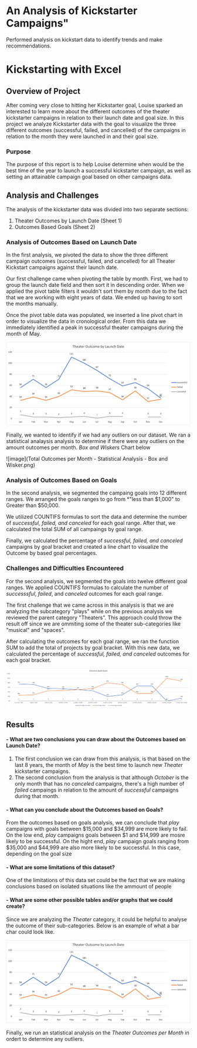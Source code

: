 # An Analysis of Kickstarter Campaigns"
Performed analysis on kickstart data to identify trends and make recommendations.  

# Kickstarting with Excel

## Overview of Project
After coming very close to hitting her Kickstarter goal, Louise sparked an interested to learn more about the different outcomes of the theater kickstarter campaigns in relation to their launch date and goal size. 
In this project we analyze Kickstarter data with the goal to visualize the three different outcomes (successful, failed, and cancelled) of the campaigns in relation to the month they were launched in and their goal size.  

### Purpose
The purpose of this report is to help Louise determine when would be the best time of the year to launch a successful kickstarter campaign, as well as setting an attainable campaign goal based on other campaigns data.   

## Analysis and Challenges
The analysis of the kickstarter data was divided into two separate sections: 
1. Theater Outcomes by Launch Date (Sheet 1)
2. Outcomes Based Goals (Sheet 2)
    
### Analysis of Outcomes Based on Launch Date
In the first analysis, we pivoted the data to show the three different campaign outcomes (successful, failed, and cancelled) for all Theater Kickstart campaigns against their launch date. 

Our first challenge came when pivoting the table by month. First, we had to group the launch date field and then sort it in descending order. When we applied the pivot table filters it wouldn't sort them by month due to the fact that we are working with eight years of data. We ended up having to sort the months manually. 

Once the pivot table data was populated, we inserted a line pivot chart in order to visualize the data in cronological order. From this data we immediately identified a peak in successful theater campaigns during the month of May. 

![image](https://github.com/ejyongc/kickstarter-analysis/blob/main/Theater_Outcomes_vs_Launch.png)

Finally, we wanted to identify if we had any outliers on our dataset. We ran a statistical analaysis analysis to determine if there were any outliers on the amount outcomes per month. *Box and Wiskers* Chart below  

![image](Total Outcomes per Month - Statistical Analysis - Box and Wisker.png) 

### Analysis of Outcomes Based on Goals
In the second analysis, we segmented the campaing goals into 12 different ranges. We arranged the goals ranges to go from *"less than $1,000" to Greater than $50,000. 

We utilized COUNTIFS formulas to sort the data and determine the number of *successful, failed, and canceled* for each goal range. After that, we calculated the total SUM of all campaings by goal range. 

Finally, we calculated the percentage of *successful, failed, and canceled* campaigns by goal bracket and created a line chart to visualize the Outcome by based goal percentages. 

### Challenges and Difficulties Encountered
For the second analysis, we segmented the goals into twelve different goal ranges. We applied COUNTIFS formulas to calculate the number of *successsful*, *failed*, and *canceled* outcomes for each goal range. 

The first challenge that we came across in this analysis is that we are analyzing the subcategory "plays" while on the previous analysis we reviewed the parent category "Theaters". This approach could throw the result off since we are ommiting some of the theater sub-categories like "musical" and "spaces".

After calculating the outcomes for each goal range, we ran the function SUM to add the total of projects by goal bracket. With this new data, we calculated the percentage of *successful, failed, and canceled* outcomes for each goal bracket. 

![image](https://github.com/ejyongc/kickstarter-analysis/blob/main/Outcomes_vs_Goals.png) 

## Results

#### - What are two conclusions you can draw about the Outcomes based on Launch Date?
1. The first conclusion we can draw from this analysis, is that based on the last 8 years, the month of *May* is the best time to launch new *Theater* kickstarter campaigns. 
2. The second conclusion from the analysis is that although *October* is the only month that has no *canceled* campaigns, there's a high number of *failed* campaings in relation to the amount of *successful* campaigns during that month. 
    
#### - What can you conclude about the Outcomes based on Goals?
From the outcomes based on goals analysis, we can conclude that *play* campaigns with goals between $15,000 and $34,999 are more likely to fail. On the low end, *play* campaigns goals between $1 and $14,999 are mosre likely to be successful. On the hight end, *play* campaign goals ranging from $35,000 and $44,999 are also more likely to be successful. In this case, depending on the goal size 

#### - What are some limitations of this dataset?
One of the limitations of this data set could be the fact that we are making conclusions based on isolated situations like the ammount of people 

#### - What are some other possible tables and/or graphs that we could create?
Since we are analyzing the *Theater* category, it could be helpful to analyse the outcome of their sub-categories. Below is an example of what a bar char could look like. 

![image](https://raw.githubusercontent.com/ejyongc/kickstarter-analysis/main/Theater_Outcomes_vs_Launch.png)

Finally, we run an statistical analysis on the *Theater Outcomes per Month* in ordert to determine any outliers. 
